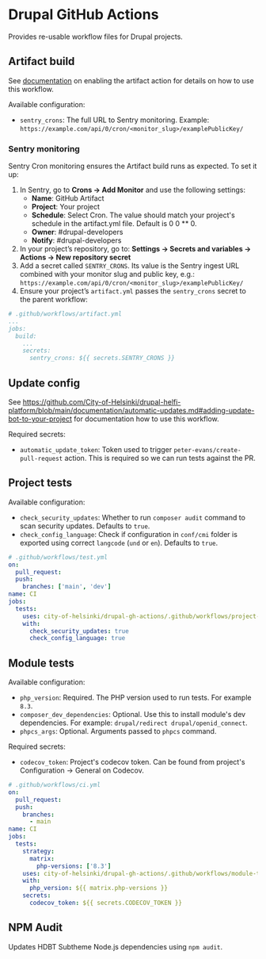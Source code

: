 # Drupal GitHub Actions

Provides re-usable workflow files for Drupal projects.

## Artifact build

See [documentation](https://github.com/City-of-Helsinki/drupal-helfi-platform/blob/main/documentation/automatic-updates.md#2-enable-artifact-action) on enabling the artifact action
for details on how to use this workflow.

Available configuration:
- `sentry_crons`: The full URL to Sentry monitoring. Example: `https://example.com/api/0/cron/<monitor_slug>/examplePublicKey/`


### Sentry monitoring

Sentry Cron monitoring ensures the Artifact build runs as expected. To set it up:

1. In Sentry, go to **Crons → Add Monitor** and use the following settings:
   - **Name**: GitHub Artifact
   - **Project**: Your project
   - **Schedule**: Select Cron. The value should match your project's schedule in the artifact.yml file. Default is 0 0 ** 0.
   - **Owner**: #drupal-developers
   - **Notify**: #drupal-developers
2. In your project’s repository, go to: **Settings → Secrets and variables → Actions → New repository secret**
3. Add a secret called `SENTRY_CRONS`. Its value is the Sentry ingest URL combined with your monitor slug and public key, e.g.: `https://example.com/api/0/cron/<monitor_slug>/examplePublicKey/`
4. Ensure your project’s `artifact.yml` passes the `sentry_crons` secret to the parent workflow:
```yaml
# .github/workflows/artifact.yml
...
jobs:
  build:
    ...
    secrets:
      sentry_crons: ${{ secrets.SENTRY_CRONS }}
```

## Update config

See https://github.com/City-of-Helsinki/drupal-helfi-platform/blob/main/documentation/automatic-updates.md#adding-update-bot-to-your-project for documentation how to use this workflow.

Required secrets:
- `automatic_update_token`: Token used to trigger `peter-evans/create-pull-request` action. This is required so we can run tests against the PR.

## Project tests

Available configuration:

- `check_security_updates`: Whether to run `composer audit` command to scan security updates. Defaults to `true`.
- `check_config_language`:  Check if configuration in `conf/cmi` folder is exported using correct `langcode` (`und` or `en`). Defaults to `true`.

```yaml
# .github/workflows/test.yml
on:
  pull_request:
  push:
    branches: ['main', 'dev']
name: CI
jobs:
  tests:
    uses: city-of-helsinki/drupal-gh-actions/.github/workflows/project-tests.yml@main
    with:
      check_security_updates: true
      check_config_language: true
```

## Module tests

Available configuration:

- `php_version`: Required. The PHP version used to run tests. For example `8.3`.
- `composer_dev_dependencies`: Optional. Use this to install module's dev dependencies. For example: `drupal/redirect drupal/openid_connect`.
- `phpcs_args`: Optional. Arguments passed to `phpcs` command.

Required secrets:

- `codecov_token`: Project's codecov token. Can be found from project's Configuration -> General on Codecov.

```yaml
# .github/workflows/ci.yml
on:
  pull_request:
  push:
    branches:
      - main
name: CI
jobs:
  tests:
    strategy:
      matrix:
        php-versions: ['8.3']
    uses: city-of-helsinki/drupal-gh-actions/.github/workflows/module-tests.yml@main
    with:
      php_version: ${{ matrix.php-versions }}
    secrets:
      codecov_token: ${{ secrets.CODECOV_TOKEN }}
```

## NPM Audit

Updates HDBT Subtheme Node.js dependencies using `npm audit`.
